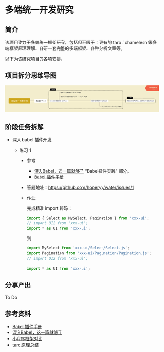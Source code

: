 # 多端统一开发研究

## 简介

该项目致力于多端统一框架研究，包括但不限于：现有的 taro / chameleon 等多端框架原理理解、自研一套完整的多端框架、各种分析文章等。

以下为该研究项目的各项安排。

## 项目拆分思维导图

![](img/process.png)

## 阶段任务拆解

+   深入 babel 插件开发

    +   练习 1

        +   参考

            +   [深入Babel，这一篇就够了](https://juejin.im/post/5c21b584e51d4548ac6f6c99) “Babel插件实践” 部分。
            +   [Babel 插件手册](https://github.com/jamiebuilds/babel-handbook/blob/master/translations/zh-Hans/plugin-handbook.md)

        +   答题地址：https://github.com/hoperyy/water/issues/1

        +   作业

            完成精准 import 转码：

            ```js
            import { Select as MySelect, Pagination } from 'xxx-ui';
            // import UI2 from 'xxx-ui';
            import * as UI from 'xxx-ui';
            ```

            到 

            ```js
            import MySelect from 'xxx-ui/Select/Select.js';
            import Pagination from 'xxx-ui/Pagination/Pagination.js';
            // import UI2 from 'xxx-ui';

            import * as UI from 'xxx-ui';
            ```

## 分享产出

To Do

## 参考资料

+   [Babel 插件手册](https://github.com/jamiebuilds/babel-handbook/blob/master/translations/zh-Hans/plugin-handbook.md)
+   [深入Babel，这一篇就够了](https://juejin.im/post/5c21b584e51d4548ac6f6c99)
+   [小程序框架对比](https://mina.wiki/eco/framework.html)
+   [taro 原理总结](https://www.jishuwen.com/d/2xm1)